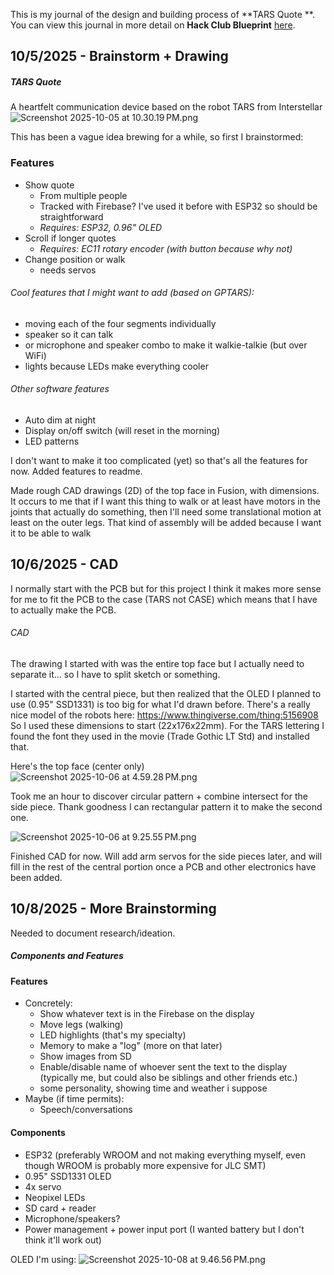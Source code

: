 <!--
  ===================    !!READ THIS NOTICE!!   ====================
  DO NOT edit this file manually. Your changes WILL BE OVERWRITTEN!
  This journal is auto generated and updated by Hack Club Blueprint.
  To edit this file, please edit your journal entries on Blueprint.
  ==================================================================
-->

This is my journal of the design and building process of **TARS Quote **.  
You can view this journal in more detail on **Hack Club Blueprint** [here](https://blueprint.hackclub.com/projects/164).


## 10/5/2025 - Brainstorm + Drawing  

##### TARS Quote
A heartfelt communication device based on the robot TARS from Interstellar![Screenshot 2025-10-05 at 10.30.19 PM.png](https://blueprint.hackclub.com/user-attachments/blobs/redirect/eyJfcmFpbHMiOnsiZGF0YSI6Njc2LCJwdXIiOiJibG9iX2lkIn19--ef02b4fb3f413bc63f60397b2cae0c28c4918e08/Screenshot%202025-10-05%20at%2010.30.19%E2%80%AFPM.png)


This has been a vague idea brewing for a while, so first I brainstormed: 
### Features
- Show quote
	- From multiple people
	- Tracked with Firebase? I've used it before with ESP32 so should be straightforward
	- *Requires: ESP32, 0.96" OLED*
- Scroll if longer quotes
	- *Requires: EC11 rotary encoder (with button because why not)*
- Change position or walk
	- needs servos

###### Cool features that I might want to add (based on GPTARS):
- moving each of the four segments individually
- speaker so it can talk
- or microphone and speaker combo to make it walkie-talkie (but over WiFi)
- lights because LEDs make everything cooler

###### Other software features
- Auto dim at night
- Display on/off switch (will reset in the morning)
- LED patterns

I don't want to make it too complicated (yet) so that's all the features for now. 
Added features to readme. 

Made rough CAD drawings (2D) of the top face in Fusion, with dimensions. It occurs to me that if I want this thing to walk or at least have motors in the joints that actually do something, then I'll need some translational motion at least on the outer legs. That kind of assembly will be added because I want it to be able to walk  

## 10/6/2025 - CAD  

I normally start with the PCB but for this project I think it makes more sense for me to fit the PCB to the case (TARS not CASE) which means that I have to actually make the PCB. 

###### CAD
The drawing I started with was the entire top face but I actually need to separate it... so I have to split sketch or something. 

I started with the central piece, but then realized that the OLED I planned to use (0.95" SSD1331) is too big for what I'd drawn before. There's a really nice model of the robots here: https://www.thingiverse.com/thing:5156908 
So I used these dimensions to start (22x176x22mm). 
For the TARS lettering I found the font they used in the movie (Trade Gothic LT Std) and installed that. 

Here's the top face (center only)
![Screenshot 2025-10-06 at 4.59.28 PM.png](https://blueprint.hackclub.com/user-attachments/blobs/redirect/eyJfcmFpbHMiOnsiZGF0YSI6ODA4LCJwdXIiOiJibG9iX2lkIn19--440710c28651d3c4e4215a265c7fb9ab1a5ff35e/Screenshot%202025-10-06%20at%204.59.28%E2%80%AFPM.png)

Took me an hour to discover circular pattern + combine intersect for the side piece. Thank goodness I can rectangular pattern it to make the second one. 

![Screenshot 2025-10-06 at 9.25.55 PM.png](https://blueprint.hackclub.com/user-attachments/blobs/redirect/eyJfcmFpbHMiOnsiZGF0YSI6ODI4LCJwdXIiOiJibG9iX2lkIn19--82573de240acf6dcbd8df448e351f3b23bcf3ff4/Screenshot%202025-10-06%20at%209.25.55%E2%80%AFPM.png)

Finished CAD for now. Will add arm servos for the side pieces later, and will fill in the rest of the central portion once a PCB and other electronics have been added.   

## 10/8/2025 - More Brainstorming  

Needed to document research/ideation.

##### Components and Features

#### Features
- Concretely: 
	- Show whatever text is in the Firebase on the display
	- Move legs (walking)
	- LED highlights (that's my specialty)
	- Memory to make a "log" (more on that later)
	- Show images from SD
	- Enable/disable name of whoever sent the text to the display (typically me, but could also be siblings and other friends etc.)
	- some personality, showing time and weather i suppose
- Maybe (if time permits):
	- Speech/conversations

#### Components
- ESP32 (preferably WROOM and not making everything myself, even though WROOM is probably more expensive for JLC SMT)
- 0.95" SSD1331 OLED
- 4x servo
- Neopixel LEDs
- SD card + reader
- Microphone/speakers? 
- Power management + power input port (I wanted battery but I don't think it'll work out)

OLED I'm using:
![Screenshot 2025-10-08 at 9.46.56 PM.png](https://blueprint.hackclub.com/user-attachments/blobs/proxy/eyJfcmFpbHMiOnsiZGF0YSI6MTE0NywicHVyIjoiYmxvYl9pZCJ9fQ==--8d8102daa3b50f1f9da10e7fc584ff3cfeb1678a/Screenshot%202025-10-08%20at%209.46.56%E2%80%AFPM.png)  

